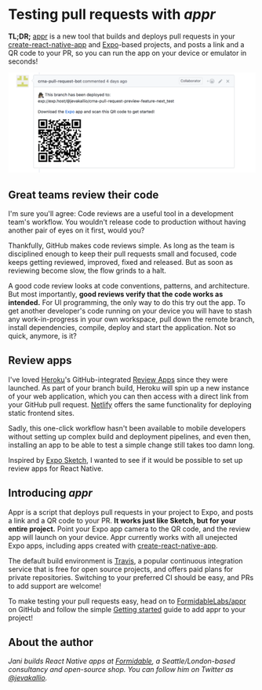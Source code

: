 # Testing pull requests with _appr_

**TL;DR;** [appr](https://github.com/formidablelabs/appr) is a new tool that builds and deploys pull requests in your [create-react-native-app](https://github.com/react-community/create-react-native-app) and [Expo](https://expo.io/)-based projects, and posts a link and a QR code to your PR, so you can run the app on your device or emulator in seconds!

![screenshot](pr.png)

## Great teams review their code

I'm sure you'll agree: Code reviews are a useful tool in a development team's workflow. You wouldn't release code to production without having another pair of eyes on it first, would you?

Thankfully, GitHub makes code reviews simple. As long as the team is disciplined enough to keep their pull requests small and focused, code keeps getting reviewed, improved, fixed and released. But as soon as reviewing become slow, the flow grinds to a halt.

A good code review looks at code conventions, patterns, and architecture. But most importantly, **good reviews verify that the code works as intended.** For UI programming, the only way to do this try out the app. To get another developer's code running on your device you will have to stash any work-in-progress in your own workspace, pull down the remote branch, install dependencies, compile, deploy and start the application. Not so quick, anymore, is it?

## Review apps

I've loved [Heroku](https://www.heroku.com/)'s GitHub-integrated [Review Apps](https://devcenter.heroku.com/articles/github-integration-review-app) since they were launched. As part of your branch build, Heroku will spin up a new instance of your web application, which you can then access with a direct link from your GitHub pull request. [Netlify](https://www.netlify.com/) offers the same functionality for deploying static frontend sites.

Sadly, this one-click workflow hasn't been available to mobile developers without setting up complex build and deployment pipelines, and even then, installing an app to be able to test a simple change still takes too damn long.

Inspired by [Expo Sketch](https://sketch.expo.io/), I wanted to see if it would be possible to set up review apps for React Native.

## Introducing _appr_

Appr is a script that deploys pull requests in your project to Expo, and posts a link and a QR code to your PR. **It works just like Sketch, but for your entire project.** Point your Expo app camera to the QR code, and the review app will launch on your device. Appr currently works with all unejected Expo apps, including apps created with [create-react-native-app](https://github.com/react-community/create-react-native-app).

The default build environment is [Travis](https://travis-ci.org/), a popular continuous integration service that is free for open source projects, and offers paid plans for private repositories. Switching to your preferred CI should be easy, and PRs to add support are welcome!

To make testing your pull requests easy, head on to [FormidableLabs/appr](https://github.com/FormidableLabs/appr) on GitHub and follow the simple [Getting started](https://github.com/FormidableLabs/appr#getting-started) guide to add appr to your project!

## About the author

_Jani builds React Native apps at [Formidable](https://formidable.com), a Seattle/London-based consultancy and open-source shop. You can follow him on Twitter as [@jevakallio](https://twitter.com/jevakallio)._
